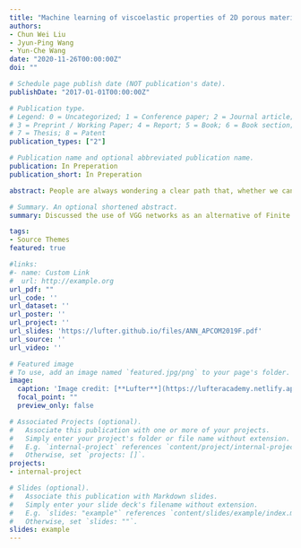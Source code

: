 ```yaml
---
title: "Machine learning of viscoelastic properties of 2D porous materials via deep neural network (In Preperation)"
authors:
- Chun Wei Liu
- Jyun‑Ping Wang
- Yun‑Che Wang
date: "2020-11-26T00:00:00Z"
doi: ""

# Schedule page publish date (NOT publication's date).
publishDate: "2017-01-01T00:00:00Z"

# Publication type.
# Legend: 0 = Uncategorized; 1 = Conference paper; 2 = Journal article;
# 3 = Preprint / Working Paper; 4 = Report; 5 = Book; 6 = Book section;
# 7 = Thesis; 8 = Patent
publication_types: ["2"]

# Publication name and optional abbreviated publication name.
publication: In Preperation
publication_short: In Preperation

abstract: People are always wondering a clear path that, whether we can design the mechanical properties we desire under some boundary conditions. In this paper, thirty thousand 32 by 32 bits binary microstructure interpreted auxetic samples were generated by a random algorithm and Brownian based algorithm. These samples were then labeled by Finite Element Methods (FEM), with adequate parameters to describe the mechanical properties of the sample material. Our machine learning model is based on a VGG19, an image classification model, but reconstructed as a regression version. We hope to apply this method to the design of viscoelastic auxetic materials, or High damping and high stiffness (HDHS) materials. And with the fast labeling nature of our VGG model, we are able to implement a more efficient optimization model. 

# Summary. An optional shortened abstract.
summary: Discussed the use of VGG networks as an alternative of Finite Element Methods (FEM) when labeling mechanical properties of small size 2D microstructure geometries.

tags:
- Source Themes
featured: true

#links:
#- name: Custom Link
#  url: http://example.org
url_pdf: ""
url_code: ''
url_dataset: ''
url_poster: ''
url_project: ''
url_slides: 'https://lufter.github.io/files/ANN_APCOM2019F.pdf'
url_source: ''
url_video: ''

# Featured image
# To use, add an image named `featured.jpg/png` to your page's folder. 
image:
  caption: 'Image credit: [**Lufter**](https://lufteracademy.netlify.app/)'
  focal_point: ""
  preview_only: false

# Associated Projects (optional).
#   Associate this publication with one or more of your projects.
#   Simply enter your project's folder or file name without extension.
#   E.g. `internal-project` references `content/project/internal-project/index.md`.
#   Otherwise, set `projects: []`.
projects:
- internal-project

# Slides (optional).
#   Associate this publication with Markdown slides.
#   Simply enter your slide deck's filename without extension.
#   E.g. `slides: "example"` references `content/slides/example/index.md`.
#   Otherwise, set `slides: ""`.
slides: example
---
```

